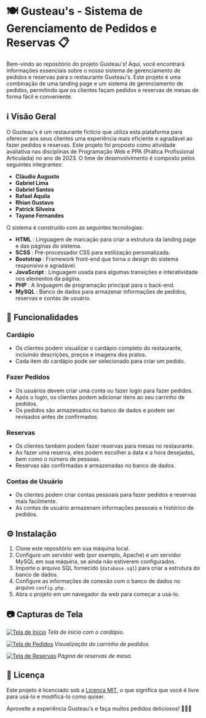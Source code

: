 

# 🍽️ Gusteau's - Sistema de Gerenciamento de Pedidos e Reservas 📋

Bem-vindo ao repositório do projeto Gusteau's! Aqui, você encontrará informações essenciais sobre o nosso sistema de gerenciamento de pedidos e reservas para o restaurante Gusteau's. Este projeto é uma combinação de uma landing page e um sistema de gerenciamento de pedidos, permitindo que os clientes façam pedidos e reservas de mesas de forma fácil e conveniente.

## ℹ️ Visão Geral

O Gusteau's é um restaurante fictício que utiliza esta plataforma para oferecer aos seus clientes uma experiência mais eficiente e agradável ao fazer pedidos e reservas. Este projeto foi proposto como atividade avaliativa nas disciplinas de Programação Web e PPA (Prática Profissional Articulada) no ano de 2023. O time de desenvolvimento é composto pelos seguintes integrantes:

* **Cláudio Augusto**
* **Gabriel Lima**
* **Gabriel Santos**
* **Rafael Áquila**
* **Rhian Gustavo**
* **Patrick Silveira**
* **Tayane Fernandes**

O sistema é construído com as seguintes tecnologias:

* **HTML** : Linguagem de marcação para criar a estrutura da landing page e das páginas do sistema.
* **SCSS** : Pré-processador CSS para estilização personalizada.
* **Bootstrap** : Framework front-end que torna o design do sistema responsivo e agradável.
* **JavaScript** : Linguagem usada para algumas transições e interatividade nos elementos da página.
* **PHP** : A linguagem de programação principal para o back-end.
* **MySQL** : Banco de dados para armazenar informações de pedidos, reservas e contas de usuário.

## 🍔 Funcionalidades

### Cardápio

* Os clientes podem visualizar o cardápio completo do restaurante, incluindo descrições, preços e imagens dos pratos.
* Cada item do cardápio pode ser selecionado para criar um pedido.

### Fazer Pedidos

* Os usuários devem criar uma conta ou fazer login para fazer pedidos.
* Após o login, os clientes podem adicionar itens ao seu carrinho de pedidos.
* Os pedidos são armazenados no banco de dados e podem ser revisados antes de confirmados.

### Reservas

* Os clientes também podem fazer reservas para mesas no restaurante.
* Ao fazer uma reserva, eles podem escolher a data e a hora desejadas, bem como o número de pessoas.
* Reservas são confirmadas e armazenadas no banco de dados.

### Contas de Usuário

* Os clientes podem criar contas pessoais para fazer pedidos e reservas mais facilmente.
* As contas de usuário armazenam informações pessoais e histórico de pedidos.

## ⚙️ Instalação

1. Clone este repositório em sua máquina local.
2. Configure um servidor web (por exemplo, Apache) e um servidor MySQL em sua máquina, se ainda não estiverem configurados.
3. Importe o arquivo SQL fornecido (`database.sql`) para criar a estrutura do banco de dados.
4. Configure as informações de conexão com o banco de dados no arquivo `config.php`.
5. Abra o projeto em um navegador da web para começar a usá-lo.

## 📷 Capturas de Tela

[![Tela de Início](https://camo.githubusercontent.com/f0711010a6aec68712e015536068090dcb7d5800e136484e0990835adadef6e5/68747470733a2f2f636861742e6f70656e61692e636f6d2f632f73637265656e73686f74732f686f6d652e706e67)](https://camo.githubusercontent.com/f0711010a6aec68712e015536068090dcb7d5800e136484e0990835adadef6e5/68747470733a2f2f636861742e6f70656e61692e636f6d2f632f73637265656e73686f74732f686f6d652e706e67) *Tela de início com o cardápio.*

[![Tela de Pedidos](https://camo.githubusercontent.com/ef6f96f13d5f8ab90d51257fbe7310692e589053fb45bae1bd309359a73ff929/68747470733a2f2f636861742e6f70656e61692e636f6d2f632f73637265656e73686f74732f6f72646572732e706e67)](https://camo.githubusercontent.com/ef6f96f13d5f8ab90d51257fbe7310692e589053fb45bae1bd309359a73ff929/68747470733a2f2f636861742e6f70656e61692e636f6d2f632f73637265656e73686f74732f6f72646572732e706e67) *Visualização do carrinho de pedidos.*

[![Tela de Reservas](https://camo.githubusercontent.com/4f19fff6767e7494c320022a23ec949e60bafb6f0f44825ee7c8cf9e7f13bee8/68747470733a2f2f636861742e6f70656e61692e636f6d2f632f73637265656e73686f74732f7265736572766174696f6e732e706e67)](https://camo.githubusercontent.com/4f19fff6767e7494c320022a23ec949e60bafb6f0f44825ee7c8cf9e7f13bee8/68747470733a2f2f636861742e6f70656e61692e636f6d2f632f73637265656e73686f74732f7265736572766174696f6e732e706e67) *Página de reservas de mesa.*

## 📝 Licença

Este projeto é licenciado sob a [Licença MIT](https://chat.openai.com/c/LICENSE), o que significa que você é livre para usá-lo e modificá-lo como quiser.

Aproveite a experiência Gusteau's e faça muitos pedidos deliciosos! 🍕🍝🍰

